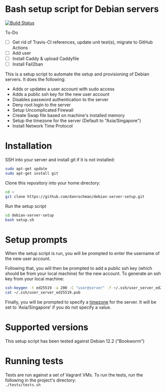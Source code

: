 # Bash setup script for Debian servers
[![Build Status](https://travis-ci.org/jasonheecs/ubuntu-server-setup.svg?branch=master)](https://travis-ci.org/jasonheecs/ubuntu-server-setup)

To-Do
- [ ] Get rid of Travis-CI references, update unit test(s), migrate to GitHub Actions
- [ ] Add user
- [ ] Install Caddy & upload Caddyfile
- [ ] Install Fail2ban

This is a setup script to automate the setup and provisioning of Debian servers. It does the following:
* Adds or updates a user account with sudo access
* Adds a public ssh key for the new user account
* Disables password authentication to the server
* Deny root login to the server
* Setup Uncomplicated Firewall
* Create Swap file based on machine's installed memory
* Setup the timezone for the server (Default to "Asia/Singapore")
* Install Network Time Protocol

# Installation
SSH into your server and install git if it is not installed:
```bash
sudo apt-get update
sudo apt-get install git
```

Clone this repository into your home directory:
```bash
cd ~
git clone https://github.com/danrochman/debian-server-setup.git
```

Run the setup script
```bash
cd debian-server-setup
bash setup.sh
```

# Setup prompts
When the setup script is run, you will be prompted to enter the username of the new user account. 

Following that, you will then be prompted to add a public ssh key (which should be from your local machine) for the new account. To generate an ssh key from your local machine:
```bash
ssh-keygen -t ed25519 -a 200 -C "user@server" -f ~/.ssh/user_server_ed25519
cat ~/.ssh/user_server_ed25519.pub
```

Finally, you will be prompted to specify a [timezone](https://en.wikipedia.org/wiki/List_of_tz_database_time_zones) for the server. It will be set to 'Asia/Singapore' if you do not specify a value.

# Supported versions
This setup script has been tested against Debian 12.2 ("Bookworm")

# Running tests
Tests are run against a set of Vagrant VMs. To run the tests, run the following in the project's directory:  
`./tests/tests.sh`
